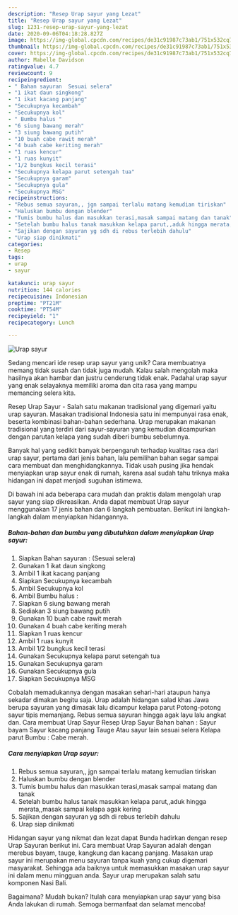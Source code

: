```yaml
---
description: "Resep Urap sayur yang Lezat"
title: "Resep Urap sayur yang Lezat"
slug: 1231-resep-urap-sayur-yang-lezat
date: 2020-09-06T04:18:28.827Z
image: https://img-global.cpcdn.com/recipes/de31c91987c73ab1/751x532cq70/urap-sayur-foto-resep-utama.jpg
thumbnail: https://img-global.cpcdn.com/recipes/de31c91987c73ab1/751x532cq70/urap-sayur-foto-resep-utama.jpg
cover: https://img-global.cpcdn.com/recipes/de31c91987c73ab1/751x532cq70/urap-sayur-foto-resep-utama.jpg
author: Mabelle Davidson
ratingvalue: 4.7
reviewcount: 9
recipeingredient:
- " Bahan sayuran  Sesuai selera"
- "1 ikat daun singkong"
- "1 ikat kacang panjang"
- "Secukupnya kecambah"
- "Secukupnya kol"
- " Bumbu halus "
- "6 siung bawang merah"
- "3 siung bawang putih"
- "10 buah cabe rawit merah"
- "4 buah cabe keriting merah"
- "1 ruas kencur"
- "1 ruas kunyit"
- "1/2 bungkus kecil terasi"
- "Secukupnya kelapa parut setengah tua"
- "Secukupnya garam"
- "Secukupnya gula"
- "Secukupnya MSG"
recipeinstructions:
- "Rebus semua sayuran,, jgn sampai terlalu matang kemudian tiriskan"
- "Haluskan bumbu dengan blender"
- "Tumis bumbu halus dan masukkan terasi,masak sampai matang dan tanak"
- "Setelah bumbu halus tanak masukkan kelapa parut,,aduk hingga merata,,masak sampai kelapa agak kering"
- "Sajikan dengan sayuran yg sdh di rebus terlebih dahulu"
- "Urap siap dinikmati"
categories:
- Resep
tags:
- urap
- sayur

katakunci: urap sayur 
nutrition: 144 calories
recipecuisine: Indonesian
preptime: "PT21M"
cooktime: "PT54M"
recipeyield: "1"
recipecategory: Lunch

---
```



![Urap sayur](https://img-global.cpcdn.com/recipes/de31c91987c73ab1/751x532cq70/urap-sayur-foto-resep-utama.jpg)

Sedang mencari ide resep urap sayur yang unik? Cara membuatnya memang tidak susah dan tidak juga mudah. Kalau salah mengolah maka hasilnya akan hambar dan justru cenderung tidak enak. Padahal urap sayur yang enak selayaknya memiliki aroma dan cita rasa yang mampu memancing selera kita.

Resep Urap Sayur - Salah satu makanan tradisional yang digemari yaitu urap sayuran. Masakan tradisional Indonesia satu ini mempunyai rasa enak, beserta kombinasi bahan-bahan sederhana. Urap merupakan makanan tradisional yang terdiri dari sayur-sayuran yang kemudian dicampurkan dengan parutan kelapa yang sudah diberi bumbu sebelumnya.

Banyak hal yang sedikit banyak berpengaruh terhadap kualitas rasa dari urap sayur, pertama dari jenis bahan, lalu pemilihan bahan segar sampai cara membuat dan menghidangkannya. Tidak usah pusing jika hendak menyiapkan urap sayur enak di rumah, karena asal sudah tahu triknya maka hidangan ini dapat menjadi suguhan istimewa.


Di bawah ini ada beberapa cara mudah dan praktis dalam mengolah urap sayur yang siap dikreasikan. Anda dapat membuat Urap sayur menggunakan 17 jenis bahan dan 6 langkah pembuatan. Berikut ini langkah-langkah dalam menyiapkan hidangannya.

<!--inarticleads1-->

##### Bahan-bahan dan bumbu yang dibutuhkan dalam menyiapkan Urap sayur:

1. Siapkan  Bahan sayuran : (Sesuai selera)
1. Gunakan 1 ikat daun singkong
1. Ambil 1 ikat kacang panjang
1. Siapkan Secukupnya kecambah
1. Ambil Secukupnya kol
1. Ambil  Bumbu halus :
1. Siapkan 6 siung bawang merah
1. Sediakan 3 siung bawang putih
1. Gunakan 10 buah cabe rawit merah
1. Gunakan 4 buah cabe keriting merah
1. Siapkan 1 ruas kencur
1. Ambil 1 ruas kunyit
1. Ambil 1/2 bungkus kecil terasi
1. Gunakan Secukupnya kelapa parut setengah tua
1. Gunakan Secukupnya garam
1. Gunakan Secukupnya gula
1. Siapkan Secukupnya MSG


Cobalah memadukannya dengan masakan sehari-hari ataupun hanya sekadar dimakan begitu saja. Urap adalah hidangan salad khas Jawa berupa sayuran yang dimasak lalu dicampur kelapa parut Potong-potong sayur tipis memanjang. Rebus semua sayuran hingga agak layu lalu angkat dan. Cara membuat Urap Sayur Resep Urap Sayur Bahan bahan : Sayur bayam Sayur kacang panjang Tauge Atau sayur lain sesuai selera Kelapa parut Bumbu : Cabe merah. 

<!--inarticleads2-->

##### Cara menyiapkan Urap sayur:

1. Rebus semua sayuran,, jgn sampai terlalu matang kemudian tiriskan
1. Haluskan bumbu dengan blender
1. Tumis bumbu halus dan masukkan terasi,masak sampai matang dan tanak
1. Setelah bumbu halus tanak masukkan kelapa parut,,aduk hingga merata,,masak sampai kelapa agak kering
1. Sajikan dengan sayuran yg sdh di rebus terlebih dahulu
1. Urap siap dinikmati


Hidangan sayur yang nikmat dan lezat dapat Bunda hadirkan dengan resep Urap Sayuran berikut ini. Cara membuat Urap Sayuran adalah dengan merebus bayam, tauge, kangkung dan kacang panjang. Masakan urap sayur ini merupakan menu sayuran tanpa kuah yang cukup digemari masyarakat. Sehingga ada baiknya untuk memasukkan masakan urap sayur ini dalam menu mingguan anda. Sayur urap merupakan salah satu komponen Nasi Bali. 

Bagaimana? Mudah bukan? Itulah cara menyiapkan urap sayur yang bisa Anda lakukan di rumah. Semoga bermanfaat dan selamat mencoba!
